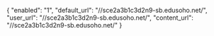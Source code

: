 {
    "enabled": "1",
    "default_url": "//sce2a3b1c3d2n9-sb.edusoho.net/",
    "user_url": "//sce2a3b1c3d2n9-sb.edusoho.net/",
    "content_url": "//sce2a3b1c3d2n9-sb.edusoho.net/"
}